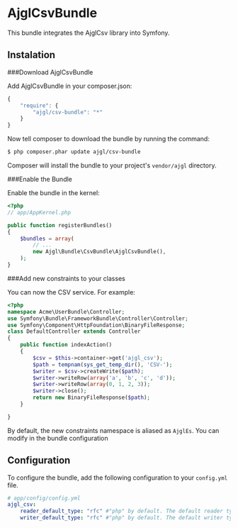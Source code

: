 AjglCsvBundle
=====================

This bundle integrates the AjglCsv library into Symfony.


Instalation
-----------

###Download AjglCsvBundle

Add AjglCsvBundle in your composer.json:

```js
{
    "require": {
        "ajgl/csv-bundle": "*"
    }
}
```

Now tell composer to download the bundle by running the command:

``` bash
$ php composer.phar update ajgl/csv-bundle
```

Composer will install the bundle to your project's `vendor/ajgl` directory.


###Enable the Bundle

Enable the bundle in the kernel:

``` php
<?php
// app/AppKernel.php

public function registerBundles()
{
    $bundles = array(
        // ...
        new Ajgl\Bundle\CsvBundle\AjglCsvBundle(),
    );
}
```

###Add new constraints to your classes

You can now the CSV service. For example:

```php
<?php
namespace Acme\UserBundle\Controller;
use Symfony\Bundle\FrameworkBundle\Controller\Controller;
use Symfony\Component\HttpFoundation\BinaryFileResponse;
class DefaultController extends Controller
{
    public function indexAction()
    {
        $csv = $this->container->get('ajgl_csv');
        $path = tempnam(sys_get_temp_dir(), 'CSV-');
        $writer = $csv->createWrite($path);
        $writer->writeRow(array('a', 'b', 'c', 'd'));
        $writer->writeRow(array(0, 1, 2, 3));
        $writer->close();
        return new BinaryFileResponse($path);
    }

}

```

By default, the new constraints namespace is aliased as `AjglEs`. You can
modify in the bundle configuration

Configuration
-------------

To configure the bundle, add the following configuration to your `config.yml`
file.

``` yaml
# app/config/config.yml
ajgl_csv:
    reader_default_type: "rfc" #"php" by default. The default reader type.
    writer_default_type: "rfc" #"php" by default. The default writer type.
```
